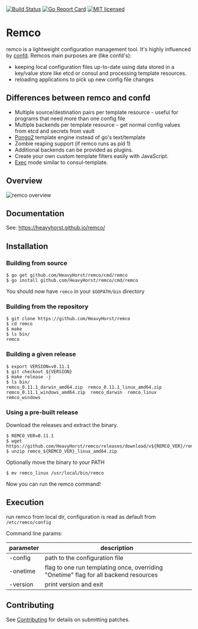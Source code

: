 [![Build Status](https://travis-ci.org/HeavyHorst/remco.svg?branch=master)](https://travis-ci.org/HeavyHorst/remco) [![Go Report Card](https://goreportcard.com/badge/github.com/HeavyHorst/remco)](https://goreportcard.com/report/github.com/HeavyHorst/remco) [![MIT licensed](https://img.shields.io/badge/license-MIT-blue.svg)](https://raw.githubusercontent.com/HeavyHorst/remco/master/LICENSE)

# Remco

remco is a lightweight configuration management tool. It's highly influenced by [confd](https://github.com/kelseyhightower/confd).
Remcos main purposes are (like confd's):

  - keeping local configuration files up-to-date using data stored in a key/value store like etcd or consul and processing template resources.
  - reloading applications to pick up new config file changes

## Differences between remco and confd

   - Multiple source/destination pairs per template resource - useful for programs that need more than one config file
   - Multiple backends per template resource - get normal config values from etcd and secrets from vault
   - [Pongo2](https://github.com/flosch/pongo2) template engine instead of go's text/template
   - Zombie reaping support (if remco runs as pid 1)
   - Additional backends can be provided as plugins.
   - Create your own custom template filters easily with JavaScript.
   - [Exec](https://heavyhorst.github.io/remco/details/exec-mode/) mode similar to consul-template.

## Overview

![remco overview](https://cdn.rawgit.com/HeavyHorst/remco/master/docs/images/Remco-overview.svg)

## Documentation

See: https://heavyhorst.github.io/remco/

## Installation
### Building from source

```shell
$ go get github.com/HeavyHorst/remco/cmd/remco
$ go install github.com/HeavyHorst/remco/cmd/remco
```

You should now have `remco` in your `$GOPATH/bin` directory

### Building from the repository

```shell
$ git clone https://github.com/HeavyHorst/remco
$ cd remco
$ make
$ ls bin/
remco
```

### Building a given release

```shell
$ export VERSION=v0.11.1
$ git checkout ${VERSION}
$ make release -j
$ ls bin/
remco_0.11.1_darwin_amd64.zip  remco_0.11.1_linux_amd64.zip  remco_0.11.1_windows_amd64.zip  remco_darwin  remco_linux  remco_windows
```

### Using a pre-built release

Download the releases and extract the binary.

```shell
$ REMCO_VER=0.11.1
$ wget https://github.com/HeavyHorst/remco/releases/download/v${REMCO_VER}/remco_${REMCO_VER}_linux_amd64.zip
$ unzip remco_${REMCO_VER}_linux_amd64.zip
```

Optionally move the binary to your PATH

```shell
$ mv remco_linux /usr/local/bin/remco
```

Now you can run the remco command!

## Execution

run remco from local dir, configuration is read as default from `/etc/remco/config`

Command line params:

| parameter | description |
| --- | --- |
| -config <file> | path to the configuration file |
| -onetime | flag to one run templating once, overriding "Onetime" flag for all backend resources |
| -version | print version and exit |

## Contributing

See [Contributing](https://github.com/HeavyHorst/remco/blob/master/CONTRIBUTING) for details on submitting patches.
